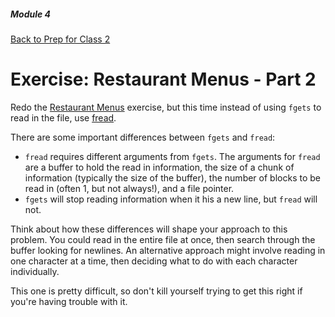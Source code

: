 ##### Module 4
[Back to Prep for Class 2](../../class2-prep#files-hex)
# Exercise: Restaurant Menus - Part 2

Redo the [Restaurant Menus](../restaurant-menu/) exercise, but this time instead of using `fgets` to read in the file, use <a href="https://reference.cs50.net/stdio.h/fread" target="_blank">fread</a>.

There are some important differences between `fgets` and `fread`:

* `fread` requires different arguments from `fgets`. The arguments for `fread` are a buffer to hold the read in information, the size of a chunk of information (typically the size of the buffer), the number of blocks to be read in (often 1, but not always!), and a file pointer.
* `fgets` will stop reading information when it his a new line, but `fread` will not.

Think about how these differences will shape your approach to this problem. You could read in the entire file at once, then search through the buffer looking for newlines. An alternative approach might involve reading in one character at a time, then deciding what to do with each character individually.

This one is pretty difficult, so don't kill yourself trying to get this right if you're having trouble with it.



